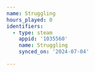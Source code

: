 ```yaml
---
name: Struggling
hours_played: 0
identifiers:
  - type: steam
    appid: '1035560'
    name: Struggling
    synced_on: '2024-07-04'

---
```

